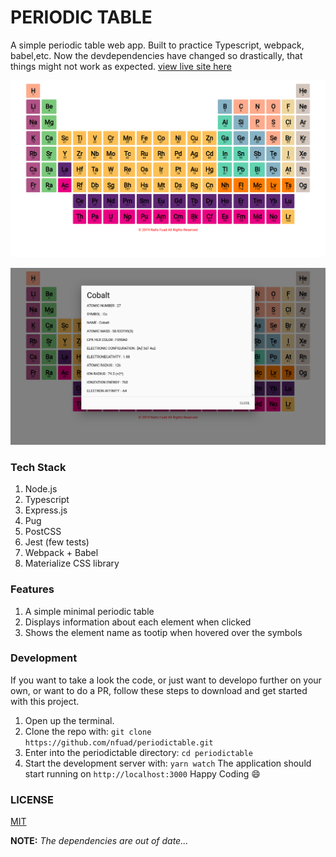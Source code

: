 # PERIODIC TABLE

A simple periodic table web app. Built to practice Typescript, webpack, babel,etc. Now the devdependencies have changed so drastically, that things might not work as expected. [view live site here](https://chemicool.herokuapp.com)

[![periodic table demo](./demo/demo-1.png)](https://chemicool.herokuapp.com)

[![periodic table demo 2](./demo/demo-2.png)](https://chemicool.herokuapp.com)

### Tech Stack

1. Node.js
2. Typescript
3. Express.js
4. Pug
5. PostCSS
6. Jest (few tests)
7. Webpack + Babel
8. Materialize CSS library

### Features

1. A simple minimal periodic table
2. Displays information about each element when clicked
3. Shows the element name as tootip when hovered over the symbols

### Development

If you want to take a look the code, or just want to developo further on your own, or want to do a PR, follow these steps to download and get started with this project.

1. Open up the terminal.
2. Clone the repo with: `git clone https://github.com/nfuad/periodictable.git`
3. Enter into the periodictable directory: `cd periodictable`
4. Start the development server with: `yarn watch`
   The application should start running on `http://localhost:3000`
   Happy Coding :smile:

### LICENSE

[MIT](./LICENSE)

**NOTE:** _The dependencies are out of date..._
